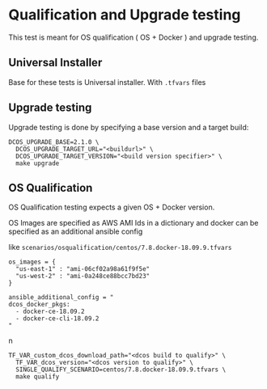 # Qualification and Upgrade testing
This test is meant for OS qualification ( OS + Docker ) and upgrade testing.

## Universal Installer
Base for these tests is Universal installer. With `.tfvars` files

## Upgrade testing
Upgrade testing is done by specifying a base version and a target build:

```
DCOS_UPGRADE_BASE=2.1.0 \
  DCOS_UPGRADE_TARGET_URL="<buildurl>" \
  DCOS_UPGRADE_TARGET_VERSION="<build version specifier>" \
  make upgrade
```

## OS Qualification
OS Qualification testing expects a given OS + Docker version.

OS Images are specified as AWS AMI Ids in a dictionary and docker can be specified
as an additional ansible config

like `scenarios/osqualification/centos/7.8.docker-18.09.9.tfvars`
```
os_images = {
  "us-east-1" : "ami-06cf02a98a61f9f5e"
  "us-west-2" : "ami-0a248ce88bcc7bd23"
}

ansible_additional_config = "
dcos_docker_pkgs:
  - docker-ce-18.09.2
  - docker-ce-cli-18.09.2
"
```

n
```
TF_VAR_custom_dcos_download_path="<dcos build to qualify>" \
  TF_VAR_dcos_version="<dcos version to qualify>" \
  SINGLE_QUALIFY_SCENARIO=centos/7.8.docker-18.09.9.tfvars \
  make qualify
```
